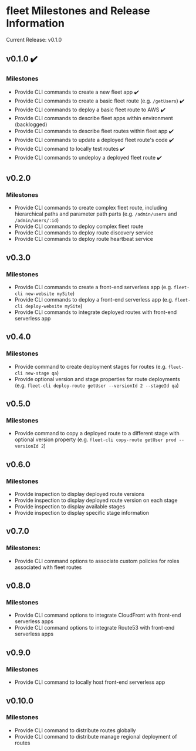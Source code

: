 # fleet Milestones and Release Information

Current Release: v0.1.0

## v0.1.0 :heavy_check_mark:
### Milestones
- Provide CLI commands to create a new fleet app :heavy_check_mark:
- Provide CLI commands to create a basic fleet route (e.g. `/getUsers`) :heavy_check_mark:
- Provide CLI commands to deploy a basic fleet route to AWS :heavy_check_mark:
- Provide CLI commands to describe fleet apps within environment (backlogged)
- Provide CLI commands to describe fleet routes within fleet app :heavy_check_mark:
- Provide CLI commands to update a deployed fleet route's code :heavy_check_mark:
- Provide CLI command to locally test routes :heavy_check_mark:
- Provide CLI commands to undeploy a deployed fleet route :heavy_check_mark:

## v0.2.0
### Milestones
- Provide CLI commands to create complex fleet route, including hierarchical paths and parameter path parts (e.g. `/admin/users` and `/admin/users/:id`)
- Provide CLI commands to deploy complex fleet route
- Provide CLI commands to deploy route discovery service
- Provide CLI commands to deploy route heartbeat service

## v0.3.0
### Milestones
- Provide CLI commands to create a front-end serverless app (e.g. `fleet-cli new-website mySite`)
- Provide CLI commands to deploy a front-end serverless app (e.g. `fleet-cli deploy-website mySite`)
- Provide CLI commands to integrate deployed routes with front-end serverless app

## v0.4.0
### Milestones
- Provide command to create deployment stages for routes (e.g. `fleet-cli new-stage qa`)
- Provide optional version and stage properties for route deployments (e.g. `fleet-cli deploy-route getUser --versionId 2 --stageId qa`)

## v0.5.0
### Milestones
- Provide command to copy a deployed route to a different stage with optional version property (e.g. `fleet-cli copy-route getUser prod --versionId 2`)

## v0.6.0
### Milestones
- Provide inspection to display deployed route versions
- Provide inspection to display deployed route version on each stage
- Provide inspection to display available stages
- Provide inspection to display specific stage information

## v0.7.0
### Milestones:
- Provide CLI command options to associate custom policies for roles associated with fleet routes

## v0.8.0
### Milestones
- Provide CLI command options to integrate CloudFront with front-end serverless apps
- Provide CLI command options to integrate Route53 with front-end serverless apps

## v0.9.0
### Milestones
- Provide CLI command to locally host front-end serverless app

## v0.10.0
### Milestones
- Provide CLI command to distribute routes globally
- Provide CLI command to distribute manage regional deployment of routes